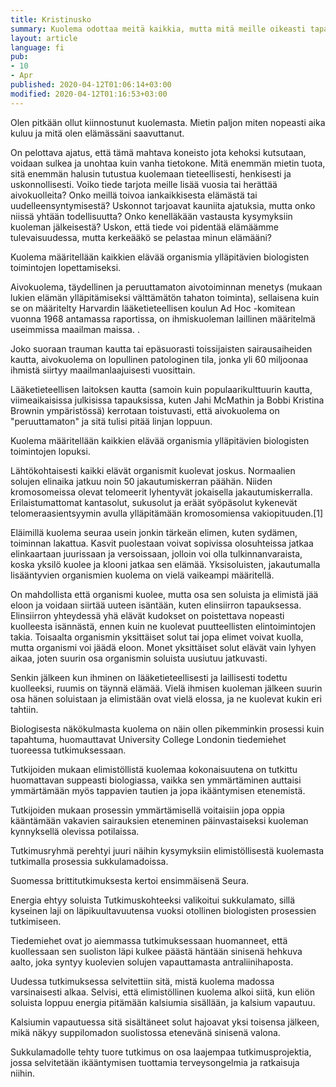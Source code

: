 ```yaml
---
title: Kristinusko
summary: Kuolema odottaa meitä kaikkia, mutta mitä meille oikeasti tapahtuu kuollessa ja voiko kuollutta herättää henkiin? Voiko uskonnot tarjota meille ikuista elämää?
layout: article
language: fi
pub:
- 10
- Apr
published: 2020-04-12T01:06:14+03:00
modified: 2020-04-12T01:16:53+03:00
---
```


Olen pitkään ollut kiinnostunut kuolemasta. Mietin paljon miten nopeasti aika kuluu ja mitä olen elämässäni saavuttanut.

On pelottava ajatus, että tämä mahtava koneisto jota kehoksi kutsutaan, voidaan sulkea ja unohtaa kuin vanha tietokone. Mitä enemmän mietin tuota, sitä enemmän halusin tutustua kuolemaan tieteellisesti, henkisesti ja uskonnollisesti. Voiko tiede tarjota meille lisää vuosia tai herättää aivokuolleita? Onko meillä toivoa iankaikkisesta elämästä tai uudelleensyntymisestä? Uskonnot tarjoavat kauniita ajatuksia, mutta onko niissä yhtään todellisuutta? Onko kenelläkään vastausta kysymyksiin kuoleman jälkeisestä? Uskon, että tiede voi pidentää elämäämme tulevaisuudessa, mutta kerkeääkö se pelastaa minun elämääni?






Kuolema määritellään kaikkien elävää organismia ylläpitävien biologisten toimintojen lopettamiseksi.

Aivokuolema, täydellinen ja peruuttamaton aivotoiminnan menetys (mukaan lukien elämän ylläpitämiseksi välttämätön tahaton toiminta), sellaisena kuin se on määritelty Harvardin lääketieteellisen koulun Ad Hoc -komitean vuonna 1968 antamassa raportissa, on ihmiskuoleman laillinen määritelmä useimmissa maailman maissa. .

Joko suoraan trauman kautta tai epäsuorasti toissijaisten sairausaiheiden kautta, aivokuolema on lopullinen patologinen tila, jonka yli 60 miljoonaa ihmistä siirtyy maailmanlaajuisesti vuosittain.

Lääketieteellisen laitoksen kautta (samoin kuin populaarikulttuurin kautta, viimeaikaisissa julkisissa tapauksissa, kuten Jahi McMathin ja Bobbi Kristina Brownin ympäristössä) kerrotaan toistuvasti, että aivokuolema on "peruuttamaton" ja sitä tulisi pitää linjan loppuun.



Kuolema määritellään kaikkien elävää organismia ylläpitävien biologisten toimintojen lopuksi.





Lähtökohtaisesti kaikki elävät organismit kuolevat joskus. Normaalien solujen elinaika jatkuu noin 50 jakautumiskerran päähän. Niiden kromosomeissa olevat telomeerit lyhentyvät jokaisella jakautumiskerralla. Erilaistumattomat kantasolut, sukusolut ja eräät syöpäsolut kykenevät telomeraasientsyymin avulla ylläpitämään kromosomiensa vakiopituuden.[1]

Eläimillä kuolema seuraa usein jonkin tärkeän elimen, kuten sydämen, toiminnan lakattua. Kasvit puolestaan voivat sopivissa olosuhteissa jatkaa elinkaartaan juurissaan ja versoissaan, jolloin voi olla tulkinnanvaraista, koska yksilö kuolee ja klooni jatkaa sen elämää. Yksisoluisten, jakautumalla lisääntyvien organismien kuolema on vielä vaikeampi määritellä.

On mahdollista että organismi kuolee, mutta osa sen soluista ja elimistä jää eloon ja voidaan siirtää uuteen isäntään, kuten elinsiirron tapauksessa. Elinsiirron yhteydessä yhä elävät kudokset on poistettava nopeasti kuolleesta isännästä, ennen kuin ne kuolevat puutteellisten elintoimintojen takia. Toisaalta organismin yksittäiset solut tai jopa elimet voivat kuolla, mutta organismi voi jäädä eloon. Monet yksittäiset solut elävät vain lyhyen aikaa, joten suurin osa organismin soluista uusiutuu jatkuvasti.




Senkin jälkeen kun ihminen on lääketieteellisesti ja laillisesti todettu kuolleeksi, ruumis on täynnä elämää. Vielä ihmisen kuoleman jälkeen suurin osa hänen soluistaan ja elimistään ovat vielä elossa, ja ne kuolevat kukin eri tahtiin.

Biologisesta näkökulmasta kuolema on näin ollen pikemminkin prosessi kuin tapahtuma, huomauttavat University College Londonin tiedemiehet tuoreessa tutkimuksessaan.

Tutkijoiden mukaan elimistöllistä kuolemaa kokonaisuutena on tutkittu huomattavan suppeasti biologiassa, vaikka sen ymmärtäminen auttaisi ymmärtämään myös tappavien tautien ja jopa ikääntymisen etenemistä.

Tutkijoiden mukaan prosessin ymmärtämisellä voitaisiin jopa oppia kääntämään vakavien sairauksien eteneminen päinvastaiseksi kuoleman kynnyksellä olevissa potilaissa.

Tutkimusryhmä perehtyi juuri näihin kysymyksiin elimistöllisestä kuolemasta tutkimalla prosessia sukkulamadoissa.

Suomessa brittitutkimuksesta kertoi ensimmäisenä Seura.

Energia ehtyy soluista
Tutkimuskohteeksi valikoitui sukkulamato, sillä kyseinen laji on läpikuultavuutensa vuoksi otollinen biologisten prosessien tutkimiseen.

Tiedemiehet ovat jo aiemmassa tutkimuksessaan huomanneet, että kuollessaan sen suoliston läpi kulkee päästä häntään sinisenä hehkuva aalto, joka syntyy kuolevien solujen vapauttamasta antraliinihaposta.

Uudessa tutkimuksessa selvitettiin sitä, mistä kuolema madossa varsinaisesti alkaa. Selvisi, että elimistöllinen kuolema alkoi siitä, kun eliön soluista loppuu energia pitämään kalsiumia sisällään, ja kalsium vapautuu.

Kalsiumin vapautuessa sitä sisältäneet solut hajoavat yksi toisensa jälkeen, mikä näkyy suppilomadon suolistossa etenevänä sinisenä valona.

Sukkulamadolle tehty tuore tutkimus on osa laajempaa tutkimusprojektia, jossa selvitetään ikääntymisen tuottamia terveysongelmia ja ratkaisuja niihin.